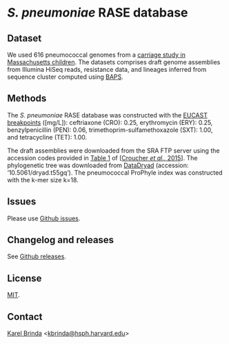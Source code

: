 # *S. pneumoniae* RASE database

## Dataset

We used 616 pneumococcal genomes from a [carriage study in Massachusetts children](https://www.ncbi.nlm.nih.gov/pubmed/23644493). The datasets comprises draft genome assemblies from Illumina HiSeq reads, resistance data, and lineages inferred from sequence cluster computed using [BAPS](http://www.helsinki.fi/bsg/software/BAPS/).


## Methods

The *S. pneumoniae* RASE database was constructed with the [EUCAST breakpoints](http://www.eucast.org/clinical_breakpoints/) ([mg/L]): ceftriaxone (CRO): 0.25, erythromycin (ERY): 0.25, benzylpenicillin (PEN): 0.06, trimethoprim-sulfamethoxazole (SXT): 1.00, and tetracycline (TET): 1.00.

The draft assemblies  were downloaded from the SRA FTP server using the accession codes provided in [Table 1](https://www.nature.com/articles/sdata201558/tables/1) of \[[Croucher *et al.*, 2015](https://www.nature.com/articles/sdata201558)\].  The phylogenetic tree was downloaded from [DataDryad](https://datadryad.org/handle/10255/dryad.83423) (accession: ‘10.5061/dryad.t55gq’). The pneumococcal ProPhyle index was constructed with the k-mer size k=18.


## Issues

Please use [Github issues](https://github.com/c2-d2/rase-db-spneumoniae-sparc/issues).


## Changelog and releases

See [Github releases](https://github.com/c2-d2/rase-db-spneumoniae-sparc/releases).


## License

[MIT](LICENSE).


## Contact

[Karel Brinda](https://scholar.harvard.edu/brinda) \<kbrinda@hsph.harvard.edu\>
